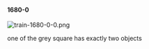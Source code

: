 #### 1680-0
![train-1680-0-0.png](https://github.com/lil-lab/nlvr/raw/master/nlvr/train/images/70/train-1680-0-0.png "train-1680-0-0.png")

one of the grey square has exactly two  objects